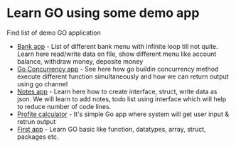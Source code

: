 # Learn GO using some demo app

Find list of demo GO application

* [Bank app](https://github.com/porwal06/go/tree/main/bank) - List of different bank menu with infinite loop till not quite. Learn here read/write data on file, show different menu like account balance, withdraw money, deposite money
* [Go Concurrency app](https://github.com/porwal06/go/tree/main/concurrency) - See here how go buildin concurrency method execute different function simultaneously and how we can return output using go channel
* [Notes app](https://github.com/porwal06/go/tree/main/note) - Learn here how to create interface, struct, write data as json. We will learn to add notes, todo list using interface which will help to reduce number of code lines.
* [Profite calculator](https://github.com/porwal06/go/tree/main/profit-calculator/) - It's simple Go app where system will get user input & retrun output
* [First app](https://github.com/porwal06/go/tree/main/first-app) - Learn GO basic like function, datatypes, array, struct, packages etc.
